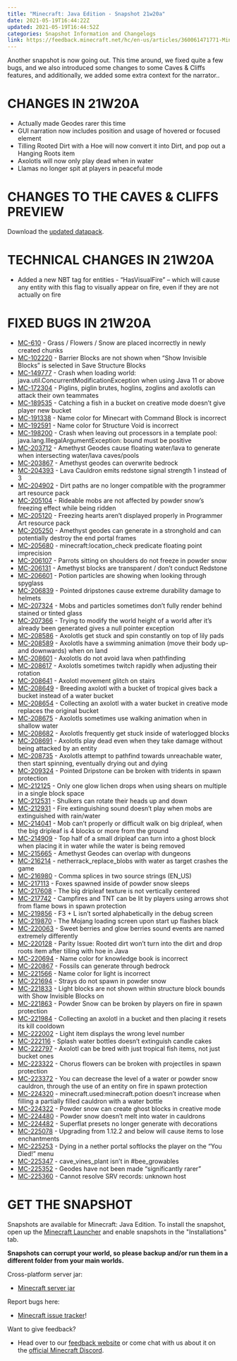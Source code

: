 ```yaml
---
title: "Minecraft: Java Edition - Snapshot 21w20a"
date: 2021-05-19T16:44:22Z
updated: 2021-05-19T16:44:52Z
categories: Snapshot Information and Changelogs
link: https://feedback.minecraft.net/hc/en-us/articles/360061471771-Minecraft-Java-Edition-Snapshot-21w20a
---
```


Another snapshot is now going out. This time around, we fixed quite a few bugs, and we also introduced some changes to some Caves & Cliffs features, and additionally, we added some extra context for the narrator..

# CHANGES IN 21W20A

- Actually made Geodes rarer this time
- GUI narration now includes position and usage of hovered or focused element
- Tilling Rooted Dirt with a Hoe will now convert it into Dirt, and pop out a Hanging Roots item
- Axolotls will now only play dead when in water
- Llamas no longer spit at players in peaceful mode

# CHANGES TO THE CAVES & CLIFFS PREVIEW

Download the [updated datapack](https://launcher.mojang.com/v1/objects/233aa01c6db99ffcf95594e384e72671ae279ced/CavesAndCliffsPreview.zip).

# TECHNICAL CHANGES IN 21W20A

- Added a new NBT tag for entities - “HasVisualFire” – which will cause any entity with this flag to visually appear on fire, even if they are not actually on fire

# FIXED BUGS IN 21W20A

- [MC-610](https://bugs.mojang.com/browse/MC-610) - Grass / Flowers / Snow are placed incorrectly in newly created chunks
- [MC-102220](https://bugs.mojang.com/browse/MC-102220) - Barrier Blocks are not shown when “Show Invisible Blocks” is selected in Save Structure Blocks
- [MC-149777](https://bugs.mojang.com/browse/MC-149777) - Crash when loading world: java.util.ConcurrentModificationException when using Java 11 or above
- [MC-172304](https://bugs.mojang.com/browse/MC-172304) - Piglins, piglin brutes, hoglins, zoglins and axolotls can attack their own teammates
- [MC-189535](https://bugs.mojang.com/browse/MC-189535) - Catching a fish in a bucket on creative mode doesn’t give player new bucket
- [MC-191338](https://bugs.mojang.com/browse/MC-191338) - Name color for Minecart with Command Block is incorrect
- [MC-192591](https://bugs.mojang.com/browse/MC-192591) - Name color for Structure Void is incorrect
- [MC-198200](https://bugs.mojang.com/browse/MC-198200) - Crash when leaving out processors in a template pool: java.lang.IllegalArgumentException: bound must be positive
- [MC-203712](https://bugs.mojang.com/browse/MC-203712) - Amethyst Geodes cause floating water/lava to generate when intersecting water/lava caves/pools
- [MC-203867](https://bugs.mojang.com/browse/MC-203867) - Amethyst geodes can overwrite bedrock
- [MC-204393](https://bugs.mojang.com/browse/MC-204393) - Lava Cauldron emits redstone signal strength 1 instead of 3
- [MC-204902](https://bugs.mojang.com/browse/MC-204902) - Dirt paths are no longer compatible with the programmer art resource pack
- [MC-205104](https://bugs.mojang.com/browse/MC-205104) - Rideable mobs are not affected by powder snow’s freezing effect while being ridden
- [MC-205120](https://bugs.mojang.com/browse/MC-205120) - Freezing hearts aren’t displayed properly in Programmer Art resource pack
- [MC-205250](https://bugs.mojang.com/browse/MC-205250) - Amethyst geodes can generate in a stronghold and can potentially destroy the end portal frames
- [MC-205680](https://bugs.mojang.com/browse/MC-205680) - minecraft:location_check predicate floating point imprecision
- [MC-206107](https://bugs.mojang.com/browse/MC-206107) - Parrots sitting on shoulders do not freeze in powder snow
- [MC-206131](https://bugs.mojang.com/browse/MC-206131) - Amethyst blocks are transparent / don’t conduct Redstone
- [MC-206601](https://bugs.mojang.com/browse/MC-206601) - Potion particles are showing when looking through spyglass
- [MC-206839](https://bugs.mojang.com/browse/MC-206839) - Pointed dripstones cause extreme durability damage to helmets
- [MC-207324](https://bugs.mojang.com/browse/MC-207324) - Mobs and particles sometimes don’t fully render behind stained or tinted glass
- [MC-207366](https://bugs.mojang.com/browse/MC-207366) - Trying to modify the world height of a world after it’s already been generated gives a null pointer exception
- [MC-208586](https://bugs.mojang.com/browse/MC-208586) - Axolotls get stuck and spin constantly on top of lily pads
- [MC-208589](https://bugs.mojang.com/browse/MC-208589) - Axolotls have a swimming animation (move their body up- and downwards) when on land
- [MC-208601](https://bugs.mojang.com/browse/MC-208601) - Axolotls do not avoid lava when pathfinding
- [MC-208617](https://bugs.mojang.com/browse/MC-208617) - Axolotls sometimes twitch rapidly when adjusting their rotation
- [MC-208641](https://bugs.mojang.com/browse/MC-208641) - Axolotl movement glitch on stairs
- [MC-208649](https://bugs.mojang.com/browse/MC-208649) - Breeding axolotl with a bucket of tropical gives back a bucket instead of a water bucket
- [MC-208654](https://bugs.mojang.com/browse/MC-208654) - Collecting an axolotl with a water bucket in creative mode replaces the original bucket
- [MC-208675](https://bugs.mojang.com/browse/MC-208675) - Axolotls sometimes use walking animation when in shallow water
- [MC-208682](https://bugs.mojang.com/browse/MC-208682) - Axolotls frequently get stuck inside of waterlogged blocks
- [MC-208691](https://bugs.mojang.com/browse/MC-208691) - Axolotls play dead even when they take damage without being attacked by an entity
- [MC-208735](https://bugs.mojang.com/browse/MC-208735) - Axolotls attempt to pathfind towards unreachable water, then start spinning, eventually drying out and dying
- [MC-209324](https://bugs.mojang.com/browse/MC-209324) - Pointed Dripstone can be broken with tridents in spawn protection
- [MC-212125](https://bugs.mojang.com/browse/MC-212125) - Only one glow lichen drops when using shears on multiple in a single block space
- [MC-212531](https://bugs.mojang.com/browse/MC-212531) - Shulkers can rotate their heads up and down
- [MC-212931](https://bugs.mojang.com/browse/MC-212931) - Fire extinguishing sound doesn’t play when mobs are extinguished with rain/water
- [MC-214041](https://bugs.mojang.com/browse/MC-214041) - Mob can’t properly or difficult walk on big dripleaf, when the big dripleaf is 4 blocks or more from the ground
- [MC-214909](https://bugs.mojang.com/browse/MC-214909) - Top half of a small dripleaf can turn into a ghost block when placing it in water while the water is being removed
- [MC-215665](https://bugs.mojang.com/browse/MC-215665) - Amethyst Geodes can overlap with dungeons
- [MC-216214](https://bugs.mojang.com/browse/MC-216214) - netherrack_replace_blobs with water as target crashes the game
- [MC-216980](https://bugs.mojang.com/browse/MC-216980) - Comma splices in two source strings (EN_US)
- [MC-217113](https://bugs.mojang.com/browse/MC-217113) - Foxes spawned inside of powder snow sleeps
- [MC-217608](https://bugs.mojang.com/browse/MC-217608) - The big dripleaf texture is not vertically centered
- [MC-217742](https://bugs.mojang.com/browse/MC-217742) - Campfires and TNT can be lit by players using arrows shot from flame bows in spawn protection
- [MC-219856](https://bugs.mojang.com/browse/MC-219856) - F3 + L isn’t sorted alphabetically in the debug screen
- [MC-219870](https://bugs.mojang.com/browse/MC-219870) - The Mojang loading screen upon start up flashes black
- [MC-220063](https://bugs.mojang.com/browse/MC-220063) - Sweet berries and glow berries sound events are named extremely differently
- [MC-220128](https://bugs.mojang.com/browse/MC-220128) - Parity Issue: Rooted dirt won’t turn into the dirt and drop roots item after tilling with hoe in Java
- [MC-220694](https://bugs.mojang.com/browse/MC-220694) - Name color for knowledge book is incorrect
- [MC-220867](https://bugs.mojang.com/browse/MC-220867) - Fossils can generate through bedrock
- [MC-221566](https://bugs.mojang.com/browse/MC-221566) - Name color for light is incorrect
- [MC-221694](https://bugs.mojang.com/browse/MC-221694) - Strays do not spawn in powder snow
- [MC-221833](https://bugs.mojang.com/browse/MC-221833) - Light blocks are not shown within structure block bounds with Show Invisible Blocks on
- [MC-221863](https://bugs.mojang.com/browse/MC-221863) - Powder Snow can be broken by players on fire in spawn protection
- [MC-221984](https://bugs.mojang.com/browse/MC-221984) - Collecting an axolotl in a bucket and then placing it resets its kill cooldown
- [MC-222002](https://bugs.mojang.com/browse/MC-222002) - Light item displays the wrong level number
- [MC-222116](https://bugs.mojang.com/browse/MC-222116) - Splash water bottles doesn’t extinguish candle cakes
- [MC-222797](https://bugs.mojang.com/browse/MC-222797) - Axolotl can be bred with just tropical fish items, not just bucket ones
- [MC-223322](https://bugs.mojang.com/browse/MC-223322) - Chorus flowers can be broken with projectiles in spawn protection
- [MC-223372](https://bugs.mojang.com/browse/MC-223372) - You can decrease the level of a water or powder snow cauldron, through the use of an entity on fire in spawn protection
- [MC-224320](https://bugs.mojang.com/browse/MC-224320) - minecraft.used:minecraft.potion doesn’t increase when filling a partially filled cauldron with a water bottle
- [MC-224322](https://bugs.mojang.com/browse/MC-224322) - Powder snow can create ghost blocks in creative mode
- [MC-224480](https://bugs.mojang.com/browse/MC-224480) - Powder snow doesn’t melt into water in cauldrons
- [MC-224482](https://bugs.mojang.com/browse/MC-224482) - Superflat presets no longer generate with decorations
- [MC-225078](https://bugs.mojang.com/browse/MC-225078) - Upgrading from 1.12.2 and below will cause items to lose enchantments
- [MC-225253](https://bugs.mojang.com/browse/MC-225253) - Dying in a nether portal softlocks the player on the “You Died!” menu
- [MC-225347](https://bugs.mojang.com/browse/MC-225347) - cave_vines_plant isn’t in \#bee_growables
- [MC-225352](https://bugs.mojang.com/browse/MC-225352) - Geodes have not been made “significantly rarer”
- [MC-225360](https://bugs.mojang.com/browse/MC-225360) - Cannot resolve SRV records: unknown host

# GET THE SNAPSHOT

Snapshots are available for Minecraft: Java Edition. To install the snapshot, open up the [Minecraft Launcher](https://www.minecraft.net/download.html) and enable snapshots in the "Installations" tab.

**Snapshots can corrupt your world, so please backup and/or run them in a different folder from your main worlds.**

Cross-platform server jar:

- [Minecraft server jar](https://launcher.mojang.com/v1/objects/d0a9151432af384f5f2ca72e8e43422772158d0e/server.jar)

Report bugs here:

- [Minecraft issue tracker](https://bugs.mojang.com/browse/MC)!

Want to give feedback?

- Head over to our [feedback website](https://aka.ms/CavesCliffsFeedback?ref=minecraftnet) or come chat with us about it on the [official Minecraft Discord](https://discordapp.com/invite/minecraft).
